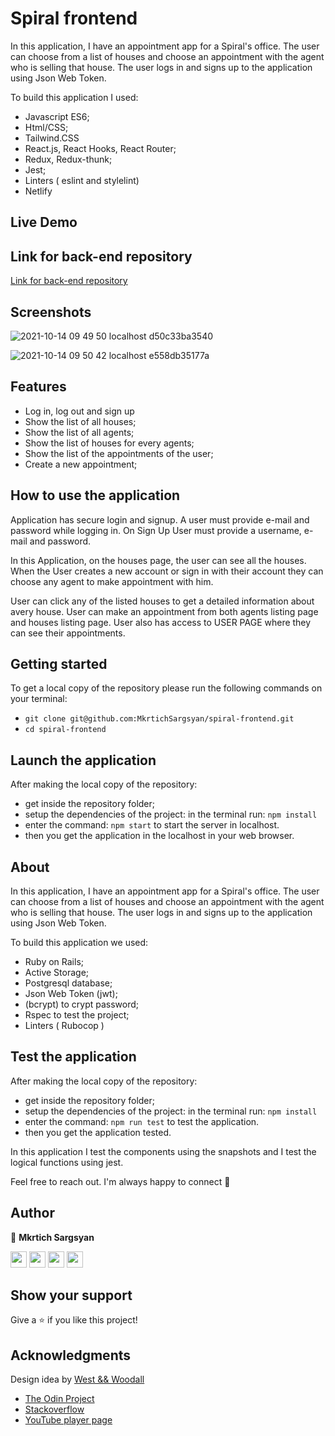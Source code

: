 # Spiral frontend

In this application, I have an appointment app for a Spiral's office. The user can choose from a list of houses and choose an appointment with the agent who is selling that house. The user logs in and signs up to the application using Json Web Token.

To build this application I used:

 - Javascript ES6;
 - Html/CSS;
 - Tailwind.CSS
 - React.js, React Hooks, React Router;
 - Redux, Redux-thunk;
 - Jest;
 - Linters ( eslint and stylelint)
 - Netlify

## Live Demo

## Link for back-end repository

[Link for back-end repository](https://github.com/MkrtichSargsyan/spiral-backend)


## Screenshots

![2021-10-14 09 49 50 localhost d50c33ba3540](https://user-images.githubusercontent.com/31889642/137259725-04e68214-c462-4756-a524-dd168a92e21a.png)

![2021-10-14 09 50 42 localhost e558db35177a](https://user-images.githubusercontent.com/31889642/137259646-84e2542f-12a0-4324-b062-777513f8feb5.png)

## Features

 - Log in, log out and sign up
 - Show the list of all houses;
 - Show the list of all agents;
 - Show the list of houses for every agents;
 - Show the list of the appointments of the user;
 - Create a new appointment;

## How to use the application

Application has secure login and signup. A user must provide e-mail and password while logging in. On Sign Up User must provide a username, e-mail and password.

In this Application, on the houses page, the user can see all the houses. When the User creates a new account or sign in with their account they can choose any agent to make appointment with him.

User can click any of the listed houses to get a detailed information about avery house. User can make an appointment from both agents listing page and houses listing page. User also has access to USER PAGE where they can see their appointments.

## Getting started

To get a local copy of the repository please run the following commands on your terminal:

  - ```git clone git@github.com:MkrtichSargsyan/spiral-frontend.git```
  - ```cd spiral-frontend```

## Launch the application

After making the local copy of the repository:

 - get inside the repository folder;
 - setup the dependencies of the project: in the terminal run: ```npm install```
 - enter the command: ```npm start``` to start the server in localhost.
 - then you get the application in the localhost in your web browser.


## About

In this application, I have an appointment app for a Spiral's office. The user can choose from a list of houses and choose an appointment with the agent who is selling that house. The user logs in and signs up to the application using Json Web Token.

To build this application we used:

 - Ruby on Rails;
 - Active Storage;
 - Postgresql database;
 - Json Web Token (jwt);
 - (bcrypt) to crypt password;
 - Rspec to test the project;
 - Linters ( Rubocop )


## Test the application

After making the local copy of the repository:

 - get inside the repository folder;
 - setup the dependencies of the project: in the terminal run: ```npm install```
 - enter the command: ```npm run test``` to test the application.
 - then you get the application tested.

In this application I test the components using the snapshots and I test the logical functions using jest.

Feel free to reach out. I'm always happy to connect :slightly_smiling_face:

## Author

👤 **Mkrtich Sargsyan**

[<code><img height="26" src="https://cdn.iconscout.com/icon/free/png-256/github-153-675523.png"></code>](https://github.com/MkrtichSargsyan)
[<code><img height="26" src="https://upload.wikimedia.org/wikipedia/sco/thumb/9/9f/Twitter_bird_logo_2012.svg/1200px-Twitter_bird_logo_2012.svg.png"></code>](https://twitter.com/MkrtichSargsyan)
[<code><img height="26" src="https://upload.wikimedia.org/wikipedia/commons/thumb/c/c9/Linkedin.svg/1200px-Linkedin.svg.png"></code>](https://www.linkedin.com/in/mkrtich-sargsyan/)
[<code><img height="26" src="https://cdn4.iconfinder.com/data/icons/free-colorful-icons/360/gmail.png"></code>](mailto:mkrtichsargsyan24@gmail.com)

## Show your support

Give a ⭐️ if you like this project!

## Acknowledgments


Design idea by [West && Woodall](https://westandwoodall.com/listings/160952652?street=3604%20Sunningdale%20Way&city=Durham&state=NC&zip=27707&image=%2F%2Fcdnparap120.paragonrels.com%2FParagonImages%2FProperty%2Fp12%2FTRIANGLE%2F2399064%2F0%2F0%2F0%2F56d8912e9dda09c2aeca5fe130db54b2%2F2%2Fb9d97fb02a185f7f50be77e432625c98%2F2399064.JPG)


- <a href="https://www.theodinproject.com/" target="_blank">The Odin Project</a>
- <a href="https://www.stackoverflow.com/" target="_blank">Stackoverflow</a>
- <a href="https://youtube.com/" target="_blank">YouTube player page</a>